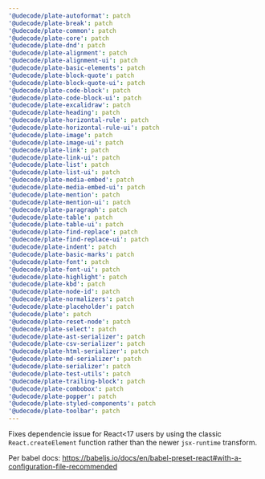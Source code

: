 ```yaml
---
'@udecode/plate-autoformat': patch
'@udecode/plate-break': patch
'@udecode/plate-common': patch
'@udecode/plate-core': patch
'@udecode/plate-dnd': patch
'@udecode/plate-alignment': patch
'@udecode/plate-alignment-ui': patch
'@udecode/plate-basic-elements': patch
'@udecode/plate-block-quote': patch
'@udecode/plate-block-quote-ui': patch
'@udecode/plate-code-block': patch
'@udecode/plate-code-block-ui': patch
'@udecode/plate-excalidraw': patch
'@udecode/plate-heading': patch
'@udecode/plate-horizontal-rule': patch
'@udecode/plate-horizontal-rule-ui': patch
'@udecode/plate-image': patch
'@udecode/plate-image-ui': patch
'@udecode/plate-link': patch
'@udecode/plate-link-ui': patch
'@udecode/plate-list': patch
'@udecode/plate-list-ui': patch
'@udecode/plate-media-embed': patch
'@udecode/plate-media-embed-ui': patch
'@udecode/plate-mention': patch
'@udecode/plate-mention-ui': patch
'@udecode/plate-paragraph': patch
'@udecode/plate-table': patch
'@udecode/plate-table-ui': patch
'@udecode/plate-find-replace': patch
'@udecode/plate-find-replace-ui': patch
'@udecode/plate-indent': patch
'@udecode/plate-basic-marks': patch
'@udecode/plate-font': patch
'@udecode/plate-font-ui': patch
'@udecode/plate-highlight': patch
'@udecode/plate-kbd': patch
'@udecode/plate-node-id': patch
'@udecode/plate-normalizers': patch
'@udecode/plate-placeholder': patch
'@udecode/plate': patch
'@udecode/plate-reset-node': patch
'@udecode/plate-select': patch
'@udecode/plate-ast-serializer': patch
'@udecode/plate-csv-serializer': patch
'@udecode/plate-html-serializer': patch
'@udecode/plate-md-serializer': patch
'@udecode/plate-serializer': patch
'@udecode/plate-test-utils': patch
'@udecode/plate-trailing-block': patch
'@udecode/plate-combobox': patch
'@udecode/plate-popper': patch
'@udecode/plate-styled-components': patch
'@udecode/plate-toolbar': patch
---
```


Fixes dependencie issue for React<17 users by using the classic `React.createElement` function rather than the newer `jsx-runtime` transform.

Per babel docs: https://babeljs.io/docs/en/babel-preset-react#with-a-configuration-file-recommended
